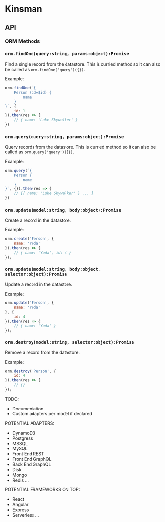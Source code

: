 # Kinsman

## API

### ORM Methods

### `orm.findOne(query:string, params:object):Promise`

Find a single record from the datastore. This is curried method so it can also be called as `orm.findOne('query')({})`.

Example:

```javascript
orm.findOne(`{
    Person (id=$id) {
        name
    }
}`, {
    id: 1
}).then(res => {
    // { name: 'Luke Skywalker' }
})
```

### `orm.query(query:string, params:object):Promise`

Query records from the datastore. This is curried method so it can also be called as `orm.query('query')({})`.

Example:

```javascript
orm.query(`{
    Person {
        name
    }
}`, {}).then(res => {
    // [{ name: 'Luke Skywalker' } ... ]
})
```

### `orm.update(model:string, body:object):Promise`

Create a record in the datastore.

Example:

```javascript
orm.create('Person', {
    name: 'Yoda'
}).then(res => {
    // { name: 'Yoda', id: 4 }
});
```

### `orm.update(model:string, body:object, selector:object):Promise`

Update a record in the datastore.

Example:

```javascript
orm.update('Person', {
    name: 'Yoda'
}, {
    id: 4
}).then(res => {
    // { name: 'Yoda' }
});
```

### `orm.destroy(model:string, selector:object):Promise`

Remove a record from the datastore.

Example:

```javascript
orm.destroy('Person', {
    id: 4
}).then(res => {
    // {}
});
```

TODO:
- Documentation
- Custom adapters per model if declared

POTENTIAL ADAPTERS:
- DynamoDB
- Postgress
- MSSQL
- MySQL
- Front End REST
- Front End GraphQL
- Back End GraphQL
- Disk
- Mongo
- Redis
...

POTENTIAL FRAMEWORKS ON TOP:
- React
- Angular
- Express
- Serverless
...